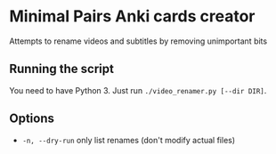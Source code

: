 # Minimal Pairs Anki cards creator

Attempts to rename videos and subtitles by removing unimportant bits

## Running the script

You need to have Python 3. Just run `./video_renamer.py [--dir DIR]`.

## Options

- `-n, --dry-run` only list renames (don't modify actual files)



